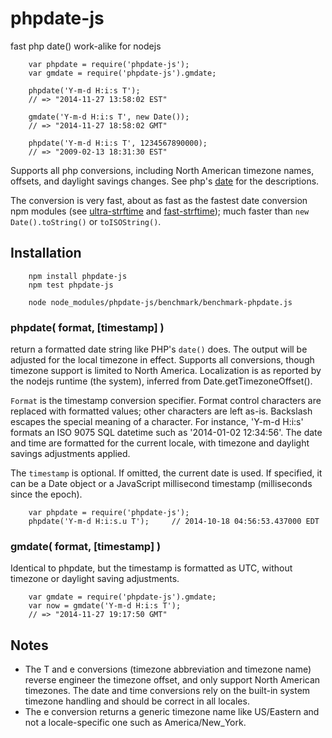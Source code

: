phpdate-js
==========

fast php date() work-alike for nodejs

        var phpdate = require('phpdate-js');
        var gmdate = require('phpdate-js').gmdate;

        phpdate('Y-m-d H:i:s T');
        // => "2014-11-27 13:58:02 EST"

        gmdate('Y-m-d H:i:s T', new Date());
        // => "2014-11-27 18:58:02 GMT"

        phpdate('Y-m-d H:i:s T', 1234567890000);
        // => "2009-02-13 18:31:30 EST"

Supports all php conversions, including North American timezone names, offsets,
and daylight savings changes.
See php's
[date](http://php.net/manual/en/function.date.php) for the descriptions.

The conversion is very fast, about as fast as the fastest date conversion
npm modules (see [ultra-strftime](http://npmjs.org/package/ultra-strftime)
and [fast-strftime](http://npmjs.org/package/fast-strftime)); much faster
than `new Date().toString()` or `toISOString()`.

## Installation

        npm install phpdate-js
        npm test phpdate-js

        node node_modules/phpdate-js/benchmark/benchmark-phpdate.js

### phpdate( format, [timestamp] )

return a formatted date string like PHP's `date()` does.  The output will be
adjusted for the local timezone in effect.  Supports all conversions, though
timezone support is limited to
North America.  Localization is as reported by the nodejs runtime (the
system), inferred from Date.getTimezoneOffset().

`Format` is the timestamp conversion specifier.  Format control characters are
replaced with formatted values; other characters are left as-is.  Backslash
escapes the special meaning of a character.  For instance, 'Y-m-d H:i:s'
formats an ISO 9075 SQL datetime such as '2014-01-02 12:34:56'.  The date
and time are formatted for the current locale, with timezone and daylight
savings adjustments applied.

The `timestamp` is optional.  If omitted, the current date is used.  If
specified, it can be a Date object or a JavaScript millisecond timestamp
(milliseconds since the epoch).

        var phpdate = require('phpdate-js');
        phpdate('Y-m-d H:i:s.u T');     // 2014-10-18 04:56:53.437000 EDT

### gmdate( format, [timestamp] )

Identical to phpdate, but the timestamp is formatted as UTC, without timezone
or daylight saving adjustments.

        var gmdate = require('phpdate-js').gmdate;
        var now = gmdate('Y-m-d H:i:s T');
        // => "2014-11-27 19:17:50 GMT"

Notes
-----

- The T and e conversions (timezone abbreviation and timezone name) reverse
  engineer the timezone offset, and only support North American timezones.  The
  date and time conversions rely on the built-in system timezone handling and
  should be correct in all locales.
- The e conversion returns a generic timezone name like US/Eastern and not
  a locale-specific one such as America/New_York.
